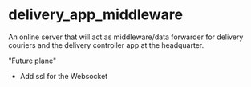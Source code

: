 # delivery_app_middleware
An online server that will act as middleware/data forwarder 
for delivery couriers and the delivery controller app at the headquarter.

"Future plane"
- Add ssl for the Websocket